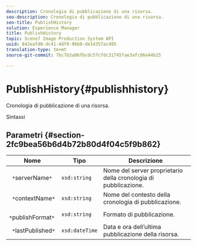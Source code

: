 ```yaml
---
description: Cronologia di pubblicazione di una risorsa.
seo-description: Cronologia di pubblicazione di una risorsa.
seo-title: PublishHistory
solution: Experience Manager
title: PublishHistory
topic: Scene7 Image Production System API
uuid: 842eafd8-dc41-4df0-96b0-de14357ac495
translation-type: tm+mt
source-git-commit: 7bc7b3a86fbcdc57cfdc31745fae3afc06e44b15

---
```



# PublishHistory{#publishhistory}

Cronologia di pubblicazione di una risorsa.

Sintassi

## Parametri {#section-2fc9bea56b6d4b72b80d4f04c5f9b862}

| Nome | Tipo | Descrizione |
|---|---|---|
| ` *`serverName`*` | `xsd:string` | Nome del server proprietario della cronologia di pubblicazione. |
| ` *`contextName`*` | `xsd:string` | Nome del contesto della cronologia di pubblicazione. |
| ` *`publishFormat`*` | `xsd:string` | Formato di pubblicazione. |
| ` *`lastPublished`*` | `xsd:dateTime` | Data e ora dell’ultima pubblicazione della risorsa. |

